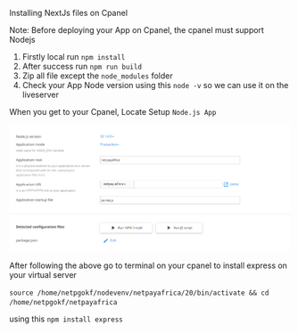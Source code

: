 Installing NextJs files on Cpanel

Note: Before deploying your App on Cpanel, the cpanel must support Nodejs 

1. Firstly local run `npm install`
2. After success run `npm run build`
3. Zip all file except the `node_modules` folder
4. Check your App Node version using this `node -v` so we can use it on the liveserver

When you get to your Cpanel, Locate Setup `Node.js App`

![alt text](image.png)

After following the above go to terminal on your cpanel to install express on your virtual server

`source /home/netpgokf/nodevenv/netpayafrica/20/bin/activate && cd /home/netpgokf/netpayafrica`

using this `npm install express`

